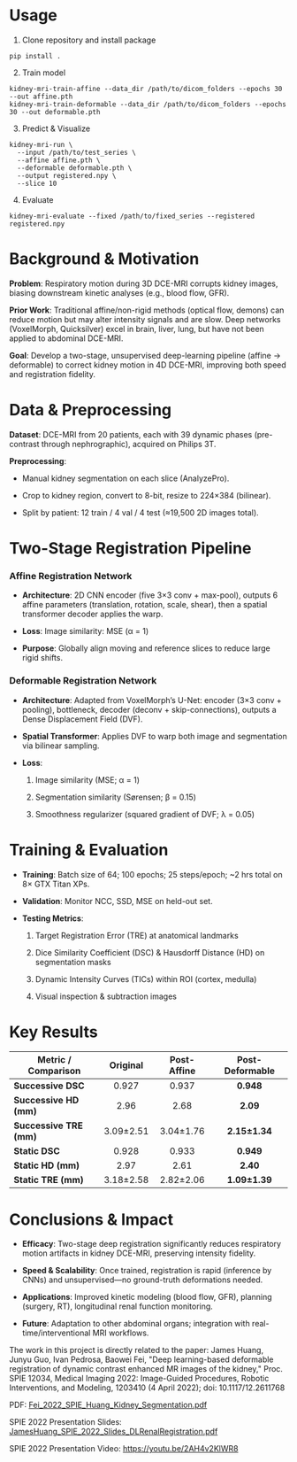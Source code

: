 # Usage
1. Clone repository and install package
```
pip install .
```

2. Train model
```
kidney-mri-train-affine --data_dir /path/to/dicom_folders --epochs 30 --out affine.pth
kidney-mri-train-deformable --data_dir /path/to/dicom_folders --epochs 30 --out deformable.pth
```

3. Predict & Visualize
```
kidney-mri-run \
  --input /path/to/test_series \
  --affine affine.pth \
  --deformable deformable.pth \
  --output registered.npy \
  --slice 10
```

4. Evaluate
```
kidney-mri-evaluate --fixed /path/to/fixed_series --registered registered.npy
```

# Background & Motivation
**Problem**: Respiratory motion during 3D DCE-MRI corrupts kidney images, biasing downstream kinetic analyses (e.g., blood flow, GFR).

**Prior Work**: Traditional affine/non-rigid methods (optical flow, demons) can reduce motion but may alter intensity signals and are slow. Deep networks (VoxelMorph, Quicksilver) excel in brain, liver, lung, but have not been applied to abdominal DCE-MRI.

**Goal**: Develop a two-stage, unsupervised deep-learning pipeline (affine → deformable) to correct kidney motion in 4D DCE-MRI, improving both speed and registration fidelity.

# Data & Preprocessing
**Dataset**: DCE-MRI from 20 patients, each with 39 dynamic phases (pre-contrast through nephrographic), acquired on Philips 3T.

**Preprocessing**:
* Manual kidney segmentation on each slice (AnalyzePro).

* Crop to kidney region, convert to 8-bit, resize to 224×384 (bilinear).

* Split by patient: 12 train / 4 val / 4 test (≈19,500 2D images total).

# Two-Stage Registration Pipeline
### Affine Registration Network
* **Architecture**: 2D CNN encoder (five 3×3 conv + max-pool), outputs 6 affine parameters (translation, rotation, scale, shear), then a spatial transformer decoder applies the warp.

* **Loss**: Image similarity: MSE (α = 1)

* **Purpose**: Globally align moving and reference slices to reduce large rigid shifts.

### Deformable Registration Network
* **Architecture**: Adapted from VoxelMorph’s U-Net: encoder (3×3 conv + pooling), bottleneck, decoder (deconv + skip-connections), outputs a Dense Displacement Field (DVF).

* **Spatial Transformer**: Applies DVF to warp both image and segmentation via bilinear sampling.

* **Loss**:
  1. Image similarity (MSE; α = 1)

  2. Segmentation similarity (Sørensen; β = 0.15)

  3. Smoothness regularizer (squared gradient of DVF; λ = 0.05)

# Training & Evaluation
* **Training**: Batch size of 64; 100 epochs; 25 steps/epoch; ~2 hrs total on 8× GTX Titan XPs.

* **Validation**: Monitor NCC, SSD, MSE on held-out set.

* **Testing Metrics**:
  1. Target Registration Error (TRE) at anatomical landmarks

  2. Dice Similarity Coefficient (DSC) & Hausdorff Distance (HD) on segmentation masks

  3. Dynamic Intensity Curves (TICs) within ROI (cortex, medulla)

  4. Visual inspection & subtraction images

# Key Results
| Metric / Comparison     |  Original | Post-Affine | Post-Deformable |
| ----------------------- | :-------: | :---------: | :-------------: |
| **Successive DSC**      |   0.927   |    0.937    |    **0.948**    |
| **Successive HD (mm)**  |    2.96   |     2.68    |     **2.09**    |
| **Successive TRE (mm)** | 3.09±2.51 |  3.04±1.76  |  **2.15±1.34**  |
| **Static DSC**          |   0.928   |    0.933    |    **0.949**    |
| **Static HD (mm)**      |    2.97   |     2.61    |     **2.40**    |
| **Static TRE (mm)**     | 3.18±2.58 |  2.82±2.06  |  **1.09±1.39**  |

# Conclusions & Impact
* **Efficacy**: Two-stage deep registration significantly reduces respiratory motion artifacts in kidney DCE-MRI, preserving intensity fidelity.

* **Speed & Scalability**: Once trained, registration is rapid (inference by CNNs) and unsupervised—no ground-truth deformations needed.

* **Applications**: Improved kinetic modeling (blood flow, GFR), planning (surgery, RT), longitudinal renal function monitoring.

* **Future**: Adaptation to other abdominal organs; integration with real-time/interventional MRI workflows.

The work in this project is directly related to the paper: 
James Huang, Junyu Guo, Ivan Pedrosa, Baowei Fei, "Deep learning-based deformable registration of dynamic contrast enhanced MR images of the kidney," Proc. SPIE 12034, Medical Imaging 2022: Image-Guided Procedures, Robotic Interventions, and Modeling, 1203410 (4 April 2022); doi: 10.1117/12.2611768

PDF: [Fei_2022_SPIE_Huang_Kidney_Segmentation.pdf](https://github.com/JamesHuang404/Kidney-MRI-Registration-Project/files/11174716/Fei_2022_SPIE_Huang_Kidney_Segmentation.pdf)

SPIE 2022 Presentation Slides: [JamesHuang_SPIE_2022_Slides_DLRenalRegistration.pdf](https://github.com/JamesHuang404/Kidney-MRI-Registration-Project/files/11174755/JamesHuang_SPIE_2022_Slides_DLRenalRegistration.pdf)

SPIE 2022 Presentation Video: https://youtu.be/2AH4v2KlWR8
